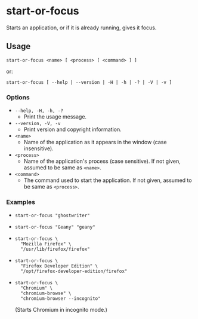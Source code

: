 start-or-focus
==============

Starts an application, or if it is already running, gives it focus.


Usage
-----

```
start-or-focus <name> [ <process> [ <command> ] ]
```
or:
```
start-or-focus [ --help | --version | -H | -h | -? | -V | -v ]
```

### Options

- `--help, -H, -h, -?`
  - Print the usage message.
- `--version, -V, -v`
  - Print version and copyright information.
- `<name>`
  - Name of the application as it appears in the window (case insensitive).
- `<process>`
  - Name of the application's process (case sensitive). If not given, assumed to
    be same as `<name>`.
- `<command>`
  - The command used to start the application. If not given, assumed to be same
    as `<process>`.

### Examples

- ```
  start-or-focus "ghostwriter"
  ```
- ```
  start-or-focus "Geany" "geany"
  ```
- ```
  start-or-focus \
    "Mozilla Firefox" \
    "/usr/lib/firefox/firefox"
  ```
- ```
  start-or-focus \
    "Firefox Developer Edition" \
    "/opt/firefox-developer-edition/firefox"
  ```
- ```
  start-or-focus \
    "Chromium" \
    "chromium-browse" \
    "chromium-browser --incognito"
  ```
  (Starts Chromium in incognito mode.)
